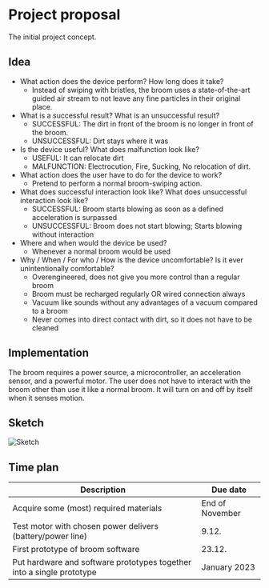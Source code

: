 # Project proposal

The initial project concept.

## Idea

* What action does the device perform? How long does it take?
  * Instead of swiping with bristles, the broom uses a state-of-the-art guided air stream to not leave any fine particles in their original place.
* What is a successful result? What is an unsuccessful result?
  * SUCCESSFUL: The dirt in front of the broom is no longer in front of the broom.
  * UNSUCCESSFUL: Dirt stays where it was
* Is the device useful? What does malfunction look like?
  * USEFUL: It can relocate dirt
  * MALFUNCTION: Electrocution, Fire, Sucking, No relocation of dirt.
* What action does the user have to do for the device to work?
  * Pretend to perform a normal broom-swiping action.
* What does successful interaction look like? What does unsuccessful interaction look like?
  * SUCCESSFUL: Broom starts blowing as soon as a defined acceleration is surpassed
  * UNSUCCESSFUL: Broom does not start blowing; Starts blowing without interaction
* Where and when would the device be used?
  * Whenever a normal broom would be used
* Why / When / For who / How is the device uncomfortable? Is it ever unintentionally comfortable?
  * Overengineered, does not give you more control than a regular broom
  * Broom must be recharged regularly OR wired connection always
  * Vacuum like sounds without any advantages of a vacuum compared to a broom
  * Never comes into direct contact with dirt, so it does not have to be cleaned

## Implementation

The broom requires a power source, a microcontroller, an acceleration sensor, and a powerful motor. The user does not have to interact with the broom other than use it like a normal broom. It will turn on and off by itself when it senses motion.

## Sketch

![Sketch](<../../../../.gitbook/assets/ba\_proposal drawing.png>)

## Time plan

| Description                                                           | Due date        |
| --------------------------------------------------------------------- | --------------- |
| Acquire some (most) required materials                                | End of November |
| Test motor with chosen power delivers (battery/power line)            | 9.12.           |
| First prototype of broom software                                     | 23.12.          |
| Put hardware and software prototypes together into a single prototype | January 2023    |
